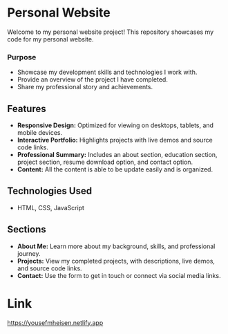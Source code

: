 # Personal Website

Welcome to my personal website project! This repository showcases my code for my personal website.

### Purpose
- Showcase my development skills and technologies I work with.
- Provide an overview of the project I have completed.
- Share my professional story and achievements.

## Features
- **Responsive Design:** Optimized for viewing on desktops, tablets, and mobile devices.
- **Interactive Portfolio:** Highlights projects with live demos and source code links.
- **Professional Summary:** Includes an about section, education section, project section, resume download option, and contact option.
- **Content:** All the content is able to be update easily and is organized.

## Technologies Used
- HTML, CSS, JavaScript

## Sections
- **About Me:** Learn more about my background, skills, and professional journey.
- **Projects:** View my completed projects, with descriptions, live demos, and source code links.
- **Contact:** Use the form to get in touch or connect via social media links.

# Link
https://yousefmheisen.netlify.app
